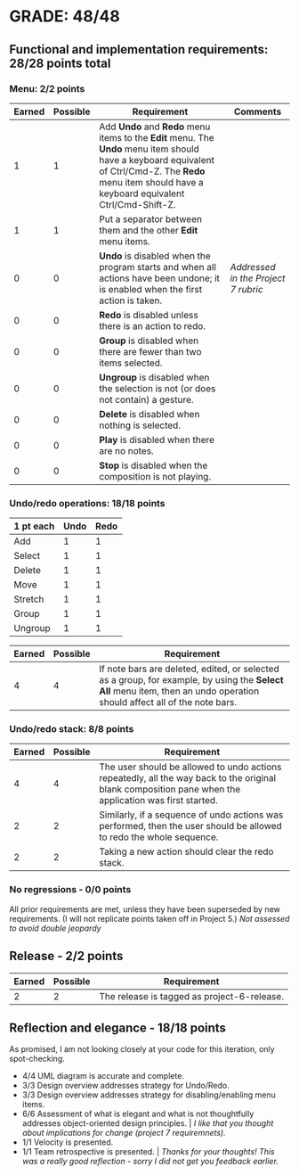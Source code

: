 # GRADE: 48/48

## Functional and implementation requirements: 28/28 points total

### Menu: 2/2 points

Earned|Possible|Requirement  | Comments
------|--------|-------------|-
1|1|Add **Undo** and **Redo** menu items to the **Edit** menu. The **Undo** menu item should have a keyboard equivalent of Ctrl/Cmd-Z. The **Redo** menu item should have a keyboard equivalent Ctrl/Cmd-Shift-Z.
1|1|Put a separator between them and the other **Edit** menu items.
0|0|**Undo** is disabled when the program starts and when all actions have been undone; it is enabled when the first action is taken. | _Addressed in the Project 7 rubric_
0|0|**Redo** is disabled unless there is an action to redo.
0|0|**Group** is disabled when there are fewer than two items selected.
0|0|**Ungroup** is disabled when the selection is not (or does not contain) a gesture.
0|0|**Delete** is disabled when nothing is selected.
0|0|**Play** is disabled when there are no notes.
0|0|**Stop** is disabled when the composition is not playing.

### Undo/redo operations: 18/18 points

1 pt each|Undo|Redo
---------|----|----
Add      |1|1
Select   |1|1
Delete   |1|1
Move     |1|1
Stretch  |1|1
Group    |1|1
Ungroup  |1|1

Earned|Possible|Requirement
------|--------|------------
4|4|If note bars are deleted, edited, or selected as a group, for example, by using the **Select All** menu item, then an undo operation should affect all of the note bars.

### Undo/redo stack: 8/8 points

Earned|Possible|Requirement
------|--------|------------
4|4|The user should be allowed to undo actions repeatedly, all the way back to the original blank composition pane when the application was first started.
2|2|Similarly, if a sequence of undo actions was performed, then the user should be allowed to redo the whole sequence.
2|2|Taking a new action should clear the redo stack.

### No regressions - 0/0 points

All prior requirements are met, unless they have been superseded by new requirements.  (I will not replicate points taken off in Project 5.) _Not assessed to avoid double jeopardy_

## Release - 2/2 points
Earned|Possible|Requirement
------|--------|------------
2|2| The release is tagged as project-6-release.

## Reflection and elegance - 18/18 points

As promised, I am not looking closely at your code for this iteration, only spot-checking.

* 4/4 UML diagram is accurate and complete.
* 3/3 Design overview addresses strategy for Undo/Redo.
* 3/3 Design overview addresses strategy for disabling/enabling menu items.
* 6/6 Assessment of what is elegant and what is not thoughtfully addresses object-oriented design principles. | _I like that you thought about implications for change (project 7 requiremnets)._
* 1/1 Velocity is presented. 
* 1/1 Team retrospective is presented. | _Thanks for your thoughts! This was a really good reflection - sorry I did not get you feedback earlier._
